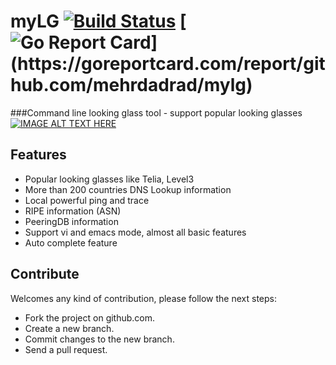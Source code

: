 # myLG [![Build Status](https://travis-ci.org/mehrdadrad/mylg.svg?branch=master)](https://travis-ci.org/mehrdadrad/mylg) [![Go Report Card](https://goreportcard.com/badge/github.com/mehrdadrad/mylg?)](https://goreportcard.com/report/github.com/mehrdadrad/mylg)

###Command line looking glass tool - support popular looking glasses 
[![IMAGE ALT TEXT HERE](https://img.youtube.com/vi/jQJWcnLH3Fg/0.jpg)](https://www.youtube.com/watch?v=jQJWcnLH3Fg)

## Features
* Popular looking glasses like Telia, Level3
* More than 200 countries DNS Lookup information 
* Local powerful ping and trace
* RIPE information (ASN)
* PeeringDB information
* Support vi and emacs mode, almost all basic features
* Auto complete feature

## Contribute 
Welcomes any kind of contribution, please follow the next steps:

- Fork the project on github.com.
- Create a new branch.
- Commit changes to the new branch.
- Send a pull request.
